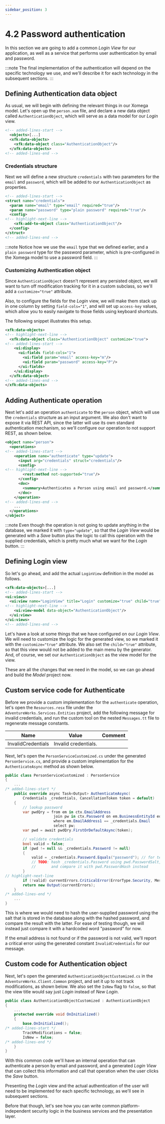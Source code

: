 ```yaml
---
sidebar_position: 3
---
```


# 4.2 Password authentication

In this section we are going to add a common *Login View* for our application, as well as a service that performs user authentication by email and password.

:::note
The final implementation of the authentication will depend on the specific technology we use, and we'll describe it for each technology in the subsequent sections.
:::

## Defining Authentication data object

As usual, we will begin with defining the relevant things in our Xomega model. Let's open up the `person.xom` file, and declare a new data object called `AuthenticationObject`, which will serve as a data model for our *Login* view.

```xml title="person.xom"
<!-- added-lines-start -->
  <objects>[...]
  <xfk:data-objects>
    <xfk:data-object class="AuthenticationObject"/>
  </xfk:data-objects>
<!-- added-lines-end -->
```

### Credentials structure

Next we will define a new structure `credentials` with two parameters for the `email` and `password`, which will be added to our `AuthenticationObject` as properties.

```xml
<!-- added-lines-start -->
<struct name="credentials">
  <param name="email" type="email" required="true"/>
  <param name="password" type="plain password" required="true"/>
  <config>
<!-- highlight-next-line -->
    <xfk:add-to-object class="AuthenticationObject"/>
  </config>
</struct>
<!-- added-lines-end -->
```

:::note
Notice how we use the `email` type that we defined earlier, and a `plain password` type for the password parameter, which is pre-configured in the Xomega model to use a password field.
:::

### Customizing Authentication object

Since `AuthenticationObject` doesn't represent any persisted object, we will want to turn off modification tracking for it in a custom subclass, so we'll add a `customize="true"` attribute.

Also, to configure the fields for the *Login* view, we will make them stack up in one column by setting `field-cols="1"`, and will set up `access-key` values, which allow you to easily navigate to those fields using keyboard shortcuts.

The following snippet illustrates this setup.

```xml
<xfk:data-objects>
<!-- highlight-next-line -->
  <xfk:data-object class="AuthenticationObject" customize="true">
<!-- added-lines-start -->
    <ui:display>
      <ui:fields field-cols="1">
        <ui:field param="email" access-key="m"/>
        <ui:field param="password" access-key="P"/>
      </ui:fields>
    </ui:display>
  </xfk:data-object>
<!-- added-lines-end -->
</xfk:data-objects>
```

## Adding Authenticate operation

Next let's add an operation `authenticate` to the `person` object, which will use the `credentials` structure as an input argument. We also don't want to expose it via REST API, since the latter will use its own standard authentication mechanism, so we'll configure our operation to not support REST, as shown below.

```xml title="person.xom"
<object name="person">
  <operations>
<!-- added-lines-start -->
    <operation name="authenticate" type="update">
      <input arg="credentials" struct="credentials"/>
      <config>
<!-- highlight-next-line -->
        <rest:method not-supported="true"/>
      </config>
      <doc>
        <summary>Authenticates a Person using email and password.</summary>
      </doc>
    </operation>
<!-- added-lines-end -->
    ...
  </operations>
</object>
```

:::note
Even though the operation is not going to update anything in the database, we marked it with `type="update"`, so that the *Login View* would be generated with a *Save* button plus the logic to call this operation with the supplied credentials, which is pretty much what we want for the *Login* button.
:::

## Defining Login view

So let's go ahead, and add the actual `LoginView` definition in the model as follows.

```xml title="person.xom"
<xfk:data-objects>[...]
<!-- added-lines-start -->
<ui:views>
  <ui:view name="LoginView" title="Login" customize="true" child="true">
<!-- highlight-next-line -->
    <ui:view-model data-object="AuthenticationObject"/>
  </ui:view>
</ui:views>
<!-- added-lines-end -->
```

Let's have a look at some things that we have configured on our *Login View*. We will need to customize the logic for the generated view, so we marked it with the `customize="true"` attribute. We also set the `child="true"` attribute, so that this view would not be added to the main menu by the generator. And, of course, we set our `AuthenticationObject` as the view model for the view.

These are all the changes that we need in the model, so we can go ahead and build the *Model* project now.

## Custom service code for Authenticate 

Before we provide a custom implementation for the `authenticate` operation, let's open the `Resources.resx` file under the `AdventureWorks.Services.Entities` project, add the following message for invalid credentials, and run the custom tool on the nested `Messages.tt` file to regenerate message constants.

|Name|Value|Comment|
| -- | --- | ----- |
|InvalidCredentials|Invalid credentials.||

Next, let's open the `PersonServiceCustomized.cs` under the generated `PersonService.cs`, and provide a custom implementation for the `AuthenticateAsync` method as shown below.

```cs title="PersonServiceCustomized.cs"
public class PersonServiceCustomized : PersonService
{
    ...
/* added-lines-start */
    public override async Task<Output> AuthenticateAsync(
        Credentials _credentials, CancellationToken token = default)
    {
        // lookup password
        var pwdQry = from em in ctx.EmailAddress
                      join pw in ctx.Password on em.BusinessEntityId equals pw.BusinessEntityId
                      where em.EmailAddress1 == _credentials.Email
                      select pw;
        var pwd = await pwdQry.FirstOrDefaultAsync(token);

        // validate credentials
        bool valid = false;
        if (pwd != null && _credentials.Password != null)
        {
            valid = _credentials.Password.Equals("password"); // for testing only
            // TODO: hash _credentials.Password using pwd.PasswordSalt,
            //       and compare it with pwd.PasswordHash instead
        }
// highlight-next-line
        if (!valid) currentErrors.CriticalError(ErrorType.Security, Messages.InvalidCredentials);
        return new Output(currentErrors);
    }
/* added-lines-end */
    ...
}
```

This is where we would need to hash the user-supplied password using the salt that is stored in the database along with the hashed password, and compare the result with the latter. For ease of testing though, we will instead just compare it with a hardcoded word "password" for now.

If the email address is not found or if the password is not valid, we'll report a critical error using the generated constant `InvalidCredentials` for our message.

## Custom code for Authentication object

Next, let's open the generated `AuthenticationObjectCustomized.cs` in the `AdventureWorks.Client.Common` project, and set it up to not track modifications, as shown below. We also set the `IsNew` flag to `false`, so that the view title would say just *Login* instead of *New Login*.

```cs title="AuthenticationObjectCustomized.cs"
public class AuthenticationObjectCustomized : AuthenticationObject
{
    ...
    protected override void OnInitialized()
    {
        base.OnInitialized();
/* added-lines-start */
        TrackModifications = false;
        IsNew = false;
/* added-lines-end */
    }
}
```

With this common code we'll have an internal operation that can authenticate a person by email and password, and a generated *Login View* that can collect this information and call that operation when the user clicks the *Save* button.

Presenting the *Login* view and the actual authentication of the user will need to be implemented for each specific technology, as we'll see in subsequent sections.

Before that though, let's see how you can write common platform-independent security logic in the business services and the presentation layer.
